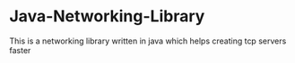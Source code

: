 # Java-Networking-Library
This is a networking library written in java which helps creating tcp servers faster
